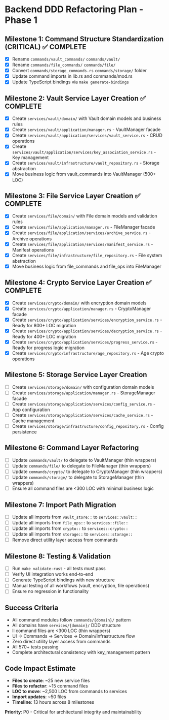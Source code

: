 # Backend DDD Refactoring Plan - Phase 1

## Milestone 1: Command Structure Standardization (CRITICAL) ✅ COMPLETE
- [x] Rename `commands/vault_commands/` `commands/vault/`
- [x] Rename `commands/file_commands/`  `commands/file/`
- [x] Convert `commands/storage_commands.rs`  `commands/storage/` folder
- [x] Update command imports in lib.rs and commands/mod.rs
- [x] Update TypeScript bindings via `make generate-bindings`

## Milestone 2: Vault Service Layer Creation ✅ COMPLETE
- [x] Create `services/vault/domain/` with Vault domain models and business rules
- [x] Create `services/vault/application/manager.rs` - VaultManager facade
- [x] Create `services/vault/application/services/vault_service.rs` - CRUD operations
- [x] Create `services/vault/application/services/key_association_service.rs` - Key management
- [x] Create `services/vault/infrastructure/vault_repository.rs` - Storage abstraction
- [x] Move business logic from vault_commands into VaultManager (500+ LOC)

## Milestone 3: File Service Layer Creation ✅ COMPLETE
- [x] Create `services/file/domain/` with File domain models and validation rules
- [x] Create `services/file/application/manager.rs` - FileManager facade
- [x] Create `services/file/application/services/archive_service.rs` - Archive operations
- [x] Create `services/file/application/services/manifest_service.rs` - Manifest operations
- [x] Create `services/file/infrastructure/file_repository.rs` - File system abstraction
- [x] Move business logic from file_commands and file_ops into FileManager

## Milestone 4: Crypto Service Layer Creation ✅ COMPLETE
- [x] Create `services/crypto/domain/` with encryption domain models
- [x] Create `services/crypto/application/manager.rs` - CryptoManager facade
- [x] Create `services/crypto/application/services/encryption_service.rs` - Ready for 800+ LOC migration
- [x] Create `services/crypto/application/services/decryption_service.rs` - Ready for 400+ LOC migration
- [x] Create `services/crypto/application/services/progress_service.rs` - Ready for progress logic migration
- [x] Create `services/crypto/infrastructure/age_repository.rs` - Age crypto operations

## Milestone 5: Storage Service Layer Creation
- [ ] Create `services/storage/domain/` with configuration domain models
- [ ] Create `services/storage/application/manager.rs` - StorageManager facade
- [ ] Create `services/storage/application/services/config_service.rs` - App configuration
- [ ] Create `services/storage/application/services/cache_service.rs` - Cache management
- [ ] Create `services/storage/infrastructure/config_repository.rs` - Config persistence

## Milestone 6: Command Layer Refactoring
- [ ] Update `commands/vault/` to delegate to VaultManager (thin wrappers)
- [ ] Update `commands/file/` to delegate to FileManager (thin wrappers)
- [ ] Update `commands/crypto/` to delegate to CryptoManager (thin wrappers)
- [ ] Update `commands/storage/` to delegate to StorageManager (thin wrappers)
- [ ] Ensure all command files are <300 LOC with minimal business logic

## Milestone 7: Import Path Migration
- [ ] Update all imports from `vault_store::` to `services::vault::`
- [ ] Update all imports from `file_ops::` to `services::file::`
- [ ] Update all imports from `crypto::` to `services::crypto::`
- [ ] Update all imports from `storage::` to `services::storage::`
- [ ] Remove direct utility layer access from commands

## Milestone 8: Testing & Validation
- [ ] Run `make validate-rust` - all tests must pass
- [ ] Verify UI integration works end-to-end
- [ ] Generate TypeScript bindings with new structure
- [ ] Manual testing of all workflows (vault, encryption, file operations)
- [ ] Ensure no regression in functionality

## Success Criteria
- All command modules follow `commands/{domain}/` pattern
- All domains have `services/{domain}/` DDD structure
- ll command files are <300 LOC (thin wrappers)
- UI -> Commands -> Services -> Domain/Infrastructure flow
- Zero direct utility layer access from commands
- All 570+ tests passing
- Complete architectural consistency with key_management pattern

## Code Impact Estimate
- **Files to create**: ~25 new service files
- **Files to refactor**: ~15 command files
- **LOC to move**: ~2,500 LOC from commands to services
- **Import updates**: ~50 files
- **Timeline**: 13 hours across 8 milestones

**Priority**: P0 - Critical for architectural integrity and maintainability